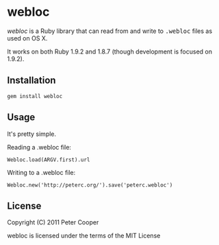 # webloc

*webloc* is a Ruby library that can read from and write to <tt>.webloc</tt> files as used on OS X.

It works on both Ruby 1.9.2 and 1.8.7 (though development is focused on 1.9.2).

## Installation

    gem install webloc
    
## Usage

It's pretty simple.

Reading a .webloc file:

    Webloc.load(ARGV.first).url

Writing to a .webloc file:

    Webloc.new('http://peterc.org/').save('peterc.webloc')

## License

Copyright (C) 2011 Peter Cooper

webloc is licensed under the terms of the MIT License